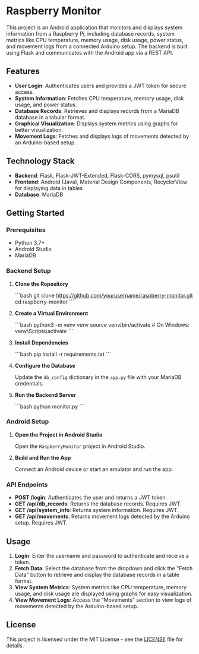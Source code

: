 
# Raspberry Monitor

This project is an Android application that monitors and displays system information from a Raspberry Pi, including database records, system metrics like CPU temperature, memory usage, disk usage, power status, and movement logs from a connected Arduino setup. The backend is built using Flask and communicates with the Android app via a REST API.

## Features

- **User Login**: Authenticates users and provides a JWT token for secure access.
- **System Information**: Fetches CPU temperature, memory usage, disk usage, and power status.
- **Database Records**: Retrieves and displays records from a MariaDB database in a tabular format.
- **Graphical Visualization**: Displays system metrics using graphs for better visualization.
- **Movement Logs**: Fetches and displays logs of movements detected by an Arduino-based setup.

## Technology Stack

- **Backend**: Flask, Flask-JWT-Extended, Flask-CORS, pymysql, psutil
- **Frontend**: Android (Java), Material Design Components, RecyclerView for displaying data in tables
- **Database**: MariaDB

## Getting Started

### Prerequisites

- Python 3.7+
- Android Studio
- MariaDB

### Backend Setup

1. **Clone the Repository**

   \`\`\`bash
   git clone https://github.com/yourusername/raspberry-monitor.git
   cd raspberry-monitor
   \`\`\`

2. **Create a Virtual Environment**

   \`\`\`bash
   python3 -m venv venv
   source venv/bin/activate   # On Windows: venv\Scripts\activate
   \`\`\`

3. **Install Dependencies**

   \`\`\`bash
   pip install -r requirements.txt
   \`\`\`

4. **Configure the Database**

   Update the `db_config` dictionary in the `app.py` file with your MariaDB credentials.

5. **Run the Backend Server**

   \`\`\`bash
   python monitor.py
   \`\`\`

### Android Setup

1. **Open the Project in Android Studio**

   Open the `RaspberryMonitor` project in Android Studio.

2. **Build and Run the App**

   Connect an Android device or start an emulator and run the app.

### API Endpoints

- **POST /login**: Authenticates the user and returns a JWT token.
- **GET /api/db_records**: Returns the database records. Requires JWT.
- **GET /api/system_info**: Returns system information. Requires JWT.
- **GET /api/movements**: Returns movement logs detected by the Arduino setup. Requires JWT.

## Usage

1. **Login**: Enter the username and password to authenticate and receive a token.
2. **Fetch Data**: Select the database from the dropdown and click the "Fetch Data" button to retrieve and display the database records in a table format.
3. **View System Metrics**: System metrics like CPU temperature, memory usage, and disk usage are displayed using graphs for easy visualization.
4. **View Movement Logs**: Access the "Movements" section to view logs of movements detected by the Arduino-based setup.

## License

This project is licensed under the MIT License - see the [LICENSE](LICENSE) file for details.
